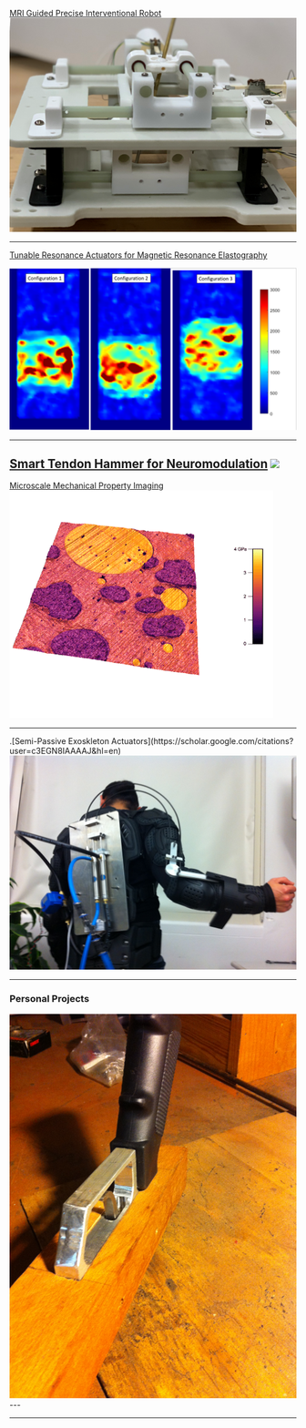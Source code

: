
 

[MRI Guided Precise Interventional Robot](/AUTOSPINE.md)
<a href="/AUTOSPINE"><img src="images/Robot.png?raw=true"/></a>

---
[Tunable Resonance Actuators for Magnetic Resonance Elastography](/MRE.md)

<a href="/MRE"><img src="images/StiffImage.PNG?raw=true"></a>

---

[Smart Tendon Hammer for Neuromodulation](/TTAP.md)
<img src="images/Classification App Gif.GIF?raw=true"/>
---

 [Microscale Mechanical Property Imaging](https://scholar.google.com/citations?user=c3EGN8IAAAAJ&hl=en)
 <a href="https://scholar.google.com/citations?user=c3EGN8IAAAAJ&hl=en"><img src="images/AMFM.png"></a>

 <hr>
.[Semi-Passive Exoskleton Actuators](https://scholar.google.com/citations?user=c3EGN8IAAAAJ&hl=en)
<a href="https://scholar.google.com/citations?user=c3EGN8IAAAAJ&hl=en"><img src="images/APEX proto.JPG"></a>

---
### Personal Projects

<img src="images/Handle mount.JPG"/>
---


---


